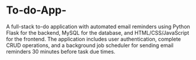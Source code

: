 # To-do-App-
A full-stack to-do application with automated email reminders using Python Flask for the backend,  MySQL for the database, and HTML/CSS/JavaScript for the frontend. The application includes user authentication, complete CRUD operations, and a background job scheduler for sending email reminders 30 minutes before task due times.
